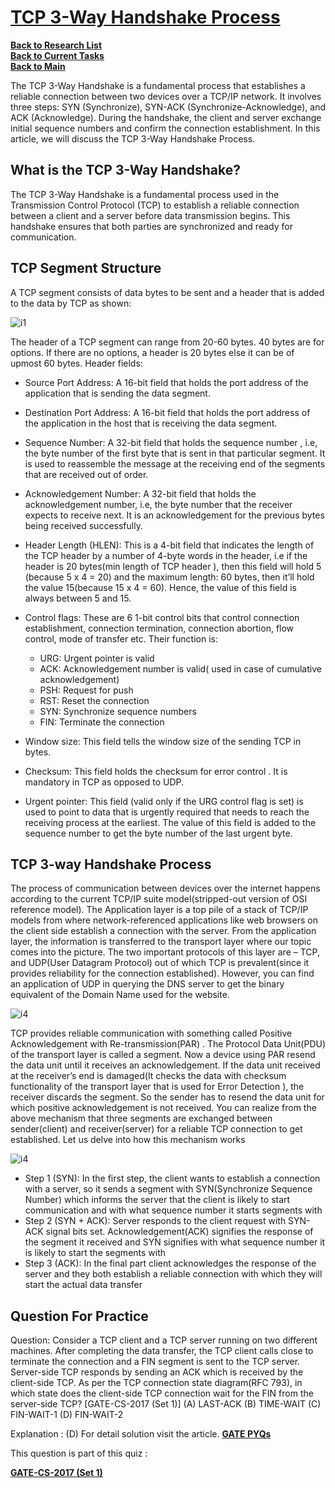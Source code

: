 # **[TCP 3-Way Handshake Process](https://www.geeksforgeeks.org/tcp-3-way-handshake-process/#)**

**[Back to Research List](../../research_list.md)**\
**[Back to Current Tasks](../../../a_status/current_tasks.md)**\
**[Back to Main](../../../README.md)**

The TCP 3-Way Handshake is a fundamental process that establishes a reliable connection between two devices over a TCP/IP network. It involves three steps: SYN (Synchronize), SYN-ACK (Synchronize-Acknowledge), and ACK (Acknowledge). During the handshake, the client and server exchange initial sequence numbers and confirm the connection establishment. In this article, we will discuss the TCP 3-Way Handshake Process.

## What is the TCP 3-Way Handshake?

The TCP 3-Way Handshake is a fundamental process used in the Transmission Control Protocol (TCP) to establish a reliable connection between a client and a server before data transmission begins. This handshake ensures that both parties are synchronized and ready for communication.

## TCP Segment Structure

A TCP segment consists of data bytes to be sent and a header that is added to the data by TCP as shown:

![i1](https://media.geeksforgeeks.org/wp-content/uploads/TCPSegmentHeader-1.png)

The header of a TCP segment can range from 20-60 bytes. 40 bytes are for options. If there are no options, a header is 20 bytes else it can be of upmost 60 bytes. Header fields:

- Source Port Address: A 16-bit field that holds the port address of the application that is sending the data segment.
- Destination Port Address: A 16-bit field that holds the port address of the application in the host that is receiving the data segment.
- Sequence Number: A 32-bit field that holds the sequence number , i.e, the byte number of the first byte that is sent in that particular segment. It is used to reassemble the message at the receiving end of the segments that are received out of order.
- Acknowledgement Number: A 32-bit field that holds the acknowledgement number, i.e, the byte number that the receiver expects to receive next. It is an acknowledgement for the previous bytes being received successfully.
- Header Length (HLEN): This is a 4-bit field that indicates the length of the TCP header by a number of 4-byte words in the header, i.e if the header is 20 bytes(min length of TCP header ), then this field will hold 5 (because 5 x 4 = 20) and the maximum length: 60 bytes, then it’ll hold the value 15(because 15 x 4 = 60). Hence, the value of this field is always between 5 and 15.
- Control flags: These are 6 1-bit control bits that control connection establishment, connection termination, connection abortion, flow control, mode of transfer etc. Their function is:

  - URG: Urgent pointer is valid
  - ACK: Acknowledgement number is valid( used in case of cumulative acknowledgement)
  - PSH: Request for push
  - RST: Reset the connection
  - SYN: Synchronize sequence numbers
  - FIN: Terminate the connection

- Window size: This field tells the window size of the sending TCP in bytes.
- Checksum: This field holds the checksum for error control . It is mandatory in TCP as opposed to UDP.
- Urgent pointer: This field (valid only if the URG control flag is set) is used to point to data that is urgently required that needs to reach the receiving process at the earliest. The value of this field is added to the sequence number to get the byte number of the last urgent byte.

## TCP 3-way Handshake Process

The process of communication between devices over the internet happens according to the current TCP/IP suite model(stripped-out version of OSI reference model). The Application layer is a top pile of a stack of TCP/IP models from where network-referenced applications like web browsers on the client side establish a connection with the server. From the application layer, the information is transferred to the transport layer where our topic comes into the picture. The two important protocols of this layer are – TCP, and UDP(User Datagram Protocol) out of which TCP is prevalent(since it provides reliability for the connection established). However, you can find an application of UDP in querying the DNS server to get the binary equivalent of the Domain Name used for the website.

![i4](https://media.geeksforgeeks.org/wp-content/uploads/handshake-1.png)

TCP provides reliable communication with something called Positive Acknowledgement with Re-transmission(PAR) . The Protocol Data Unit(PDU) of the transport layer is called a segment. Now a device using PAR resend the data unit until it receives an acknowledgement. If the data unit received at the receiver’s end is damaged(It checks the data with checksum functionality of the transport layer that is used for Error Detection ), the receiver discards the segment. So the sender has to resend the data unit for which positive acknowledgement is not received. You can realize from the above mechanism that three segments are exchanged between sender(client) and receiver(server) for a reliable TCP connection to get established. Let us delve into how this mechanism works

![i4](https://media.geeksforgeeks.org/wp-content/uploads/TCP-connection-1.png)

- Step 1 (SYN): In the first step, the client wants to establish a connection with a server, so it sends a segment with SYN(Synchronize Sequence Number) which informs the server that the client is likely to start communication and with what sequence number it starts segments with
- Step 2 (SYN + ACK): Server responds to the client request with SYN-ACK signal bits set. Acknowledgement(ACK) signifies the response of the segment it received and SYN signifies with what sequence number it is likely to start the segments with
- Step 3 (ACK): In the final part client acknowledges the response of the server and they both establish a reliable connection with which they will start the actual data transfer

## Question For Practice

Question: Consider a TCP client and a TCP server running on two different machines. After completing the data transfer, the TCP client calls close to terminate the connection and a FIN segment is sent to the TCP server. Server-side TCP responds by sending an ACK which is received by the client-side TCP. As per the TCP connection state diagram(RFC 793), in which state does the client-side TCP connection wait for the FIN from the server-side TCP? [GATE-CS-2017 (Set 1)]
(A) LAST-ACK
(B) TIME-WAIT
(C) FIN-WAIT-1
(D) FIN-WAIT-2

 Explanation :  (D) For detail solution visit the article.  **[GATE PYQs](https://www.geeksforgeeks.org/questions/gate-gate-cs-2017-set-1-question-12/)**

This question is part of this quiz :

**[GATE-CS-2017 (Set 1)](https://www.geeksforgeeks.org/quizzes/gate-cs-2017-set-1-gq/)**
